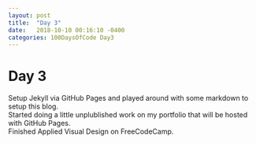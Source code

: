 ```yaml
---
layout: post
title:  "Day 3"
date:   2018-10-10 00:16:10 -0400
categories: 100DaysOfCode Day3
---
```

# Day 3
Setup Jekyll via GitHub Pages and played around with some markdown to setup this blog.  
Started doing a little unplublished work on my portfolio that will be hosted with GitHub Pages.  
Finished Applied Visual Design on FreeCodeCamp.  
